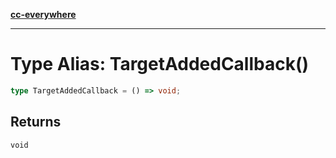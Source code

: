 [**cc-everywhere**](../../../../../index.md)

***

# Type Alias: TargetAddedCallback()

```ts
type TargetAddedCallback = () => void;
```

## Returns

`void`
